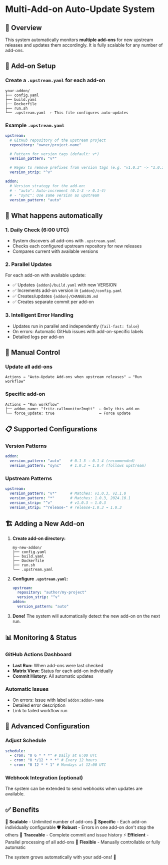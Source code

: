 # Multi-Add-on Auto-Update System

## 🚀 Overview

This system automatically monitors **multiple add-ons** for new upstream releases and updates them accordingly.
It is fully scalable for any number of add-ons.

## 📁 Add-on Setup

### Create a `.upstream.yaml` for each add-on

```text
your-addon/
├── config.yaml
├── build.yaml
├── Dockerfile
├── run.sh
└── .upstream.yaml  ← This file configures auto-updates
```

### Example `.upstream.yaml`

```yaml
upstream:
  # GitHub repository of the upstream project
  repository: "owner/project-name"

  # Pattern for version tags (default: v*)
  version_pattern: "v*"

  # Regex to remove prefixes from version tags (e.g. "v1.0.3" -> "1.0.3")
  version_strip: "^v"

addon:
  # Version strategy for the add-on:
  # - "auto": Auto-increment (0.1-3 -> 0.1-4)
  # - "sync": Use same version as upstream
  version_pattern: "auto"
```

## 🔄 What happens automatically

### 1. **Daily Check** (6:00 UTC)

- System discovers all add-ons with `.upstream.yaml`
- Checks each configured upstream repository for new releases
- Compares current with available versions

### 2. **Parallel Updates**

For each add-on with available update:

- ✅ Updates `{addon}/build.yaml` with new VERSION
- ✅ Increments add-on version in `{addon}/config.yaml`
- ✅ Creates/updates `{addon}/CHANGELOG.md`
- ✅ Creates separate commit per add-on

### 3. **Intelligent Error Handling**

- Updates run in parallel and independently (`fail-fast: false`)
- On errors: Automatic GitHub issues with add-on-specific labels
- Detailed logs per add-on

## 🎯 Manual Control

### Update all add-ons

```text
Actions → "Auto-Update Add-ons when upstream releases" → "Run workflow"
```

### Specific add-on

```text
Actions → "Run workflow"
├── addon_name: "fritz-callmonitor2mqtt"  ← Only this add-on
└── force_update: true                    ← Force update
```

## 📋 Supported Configurations

### Version Patterns

```yaml
addon:
  version_pattern: "auto"    # 0.1-3 → 0.1-4 (recommended)
  version_pattern: "sync"    # 1.0.3 → 1.0.4 (follows upstream)
```

### Upstream Patterns

```yaml
upstream:
  version_pattern: "v*"      # Matches: v1.0.3, v2.1.0
  version_pattern: "*"       # Matches: 1.0.3, 2024.10.1
  version_strip: "^v"        # v1.0.3 → 1.0.3
  version_strip: "^release-" # release-1.0.3 → 1.0.3
```

## 🏗️ Adding a New Add-on

1. **Create add-on directory:**

   ```text
   my-new-addon/
   ├── config.yaml
   ├── build.yaml
   ├── Dockerfile
   ├── run.sh
   └── .upstream.yaml
   ```

2. **Configure `.upstream.yaml`:**

   ```yaml
   upstream:
     repository: "author/my-project"
     version_strip: "^v"
   addon:
     version_pattern: "auto"
   ```

3. **Done!** The system will automatically detect the new add-on on the next run.

## 📊 Monitoring & Status

### GitHub Actions Dashboard

- **Last Run:** When add-ons were last checked
- **Matrix View:** Status for each add-on individually
- **Commit History:** All automatic updates

### Automatic Issues

- On errors: Issue with label `addon:addon-name`
- Detailed error description
- Link to failed workflow run

## 🔧 Advanced Configuration

### Adjust Schedule

```yaml
schedule:
  - cron: "0 6 * * *" # Daily at 6:00 UTC
  - cron: "0 */12 * * *" # Every 12 hours
  - cron: "0 12 * * 1" # Mondays at 12:00 UTC
```

### Webhook Integration (optional)

The system can be extended to send webhooks when updates are available.

## ✅ Benefits

🔄 **Scalable** - Unlimited number of add-ons
🎯 **Specific** - Each add-on individually configurable
🛡️ **Robust** - Errors in one add-on don't stop the others
📝 **Traceable** - Complete commit and issue history
⚡ **Efficient** - Parallel processing of all add-ons
🔧 **Flexible** - Manually controllable or fully automatic

The system grows automatically with your add-ons! 🚀
